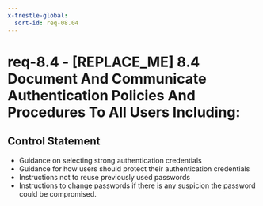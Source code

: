```yaml
---
x-trestle-global:
  sort-id: req-08.04
---
```


# req-8.4 - \[REPLACE_ME\] 8.4 Document And Communicate Authentication Policies And Procedures To All Users Including:

## Control Statement

* Guidance on selecting strong authentication credentials
* Guidance for how users should protect their authentication credentials
* Instructions not to reuse previously used passwords
* Instructions to change passwords if there is any suspicion the password
  could be compromised.
